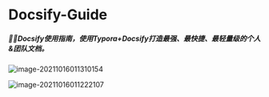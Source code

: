 # Docsify-Guide
##### 🐱‍🏍Docsify使用指南，使用Typora+Docsify打造最强、最快捷、最轻量级的个人&团队文档。

![image-20211016011310154](images/image-20211016011310154.png)

![image-20211016011222107](images/image-20211016011222107.png)


